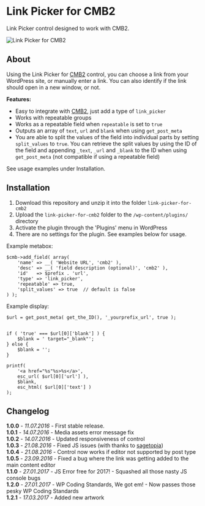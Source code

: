 # Link Picker for CMB2

Link Picker control designed to work with CMB2.

![Link Picker for CMB2](https://github.com/mkdo/link-picker-for-cmb2/blob/master/assets/banner-1544x500.png?raw=true "Link Picker for CMB2")

## About

Using the Link Picker for [CMB2](https://wordpress.org/plugins/cmb2/) control, you can choose a link from your WordPress site, or manually enter a link. You can also identify if the link should open in a new window, or not.

**Features:**

* Easy to integrate with [CMB2](https://wordpress.org/plugins/cmb2/), just add a type of `link_picker`
* Works with repeatable groups
* Works as a repeatable field when `repeatable` is set to `true`
* Outputs an array of `text`, `url` and `blank` when using `get_post_meta`
* You are able to split the values of the field into individual parts by setting `split_values` to `true`. You can retrieve the split values by using the ID of the field and appending `_text`, `_url` and `_blank` to the ID when using `get_post_meta` (not compatible if using a repeatable field)

See usage examples under Installation.

## Installation

1. Download this repository and unzip it into the folder `link-picker-for-cmb2`
2. Upload the `link-picker-for-cmb2` folder to the `/wp-content/plugins/` directory
3. Activate the plugin through the 'Plugins' menu in WordPress
4. There are no settings for the plugin.  See examples below for usage.

Example metabox:

```
$cmb->add_field( array(
	'name' => __( 'Website URL', 'cmb2' ),
	'desc' => __( 'field description (optional)', 'cmb2' ),
	'id'   => $prefix . 'url',
	'type' => 'link_picker',
	'repeatable' => true,
	'split_values' => true  // default is false
) );
```

Example display:

```
$url = get_post_meta( get_the_ID(), '_yourprefix_url', true );


if ( 'true' === $url[0]['blank'] ) {
	$blank = ' target="_blank"';
} else {
	$blank = '';
}

printf(
	'<a href="%s"%s>%s</a>',
	esc_url( $url[0]['url'] ),
	$blank,
	esc_html( $url[0]['text'] )
);
```

## Changelog

**1.0.0** - *11.07.2016* - First stable release.    
**1.0.1** - *14.07.2016* - Media assets error message fix  
**1.0.2** - *14.07.2016* - Updated responsiveness of control    
**1.0.3** - *21.08.2016* - Fixed JS issues (with thanks to   [sagetopia](https://profiles.wordpress.org/sagetopia/))     
**1.0.4** - *21.08.2016* - Control now works if editor not supported by post type    
**1.0.5** - *23.09.2016* - Fixed a bug where the link was getting added to the main content editor  
**1.1.0** - *27.01.2017* - JS Error free for 2017! - Squashed all those nasty JS console bugs   
**1.2.0** - *27.01.2017* - WP Coding Standards, We got em! - Now passes those pesky WP Coding Standards  
**1.2.1** - *17.03.2017* - Added new artwork  
